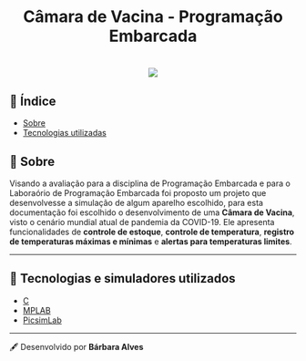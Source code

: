 <h1 align="center">
    Câmara de Vacina - Programação Embarcada
</h1>

<h1 align="center">
    <img src="https://ik.imagekit.io/zukiepj2xd7/gif-prog_Dspj1fYbtHnX.gif?updatedAt=1627586386005">
</h1>

## 📃 Índice

- [Sobre](#-sobre)
- [Tecnologias utilizadas](#-tecnologias-e-simuladores-utilizados)

## 📕 Sobre

Visando a avaliação para a disciplina de Programação Embarcada e para o Laboraório de Programação Embarcada foi proposto um projeto que desenvolvesse a simulação de algum aparelho escolhido, para esta documentação foi escolhido o desenvolvimento de uma **Câmara de Vacina**, visto o cenário mundial atual de pandemia da COVID-19. Ele apresenta funcionalidades de **controle de estoque**, **controle de temperatura**, **registro de temperaturas máximas e mínimas** e **alertas para temperaturas limites**.

---

## 💾 Tecnologias e simuladores utilizados

- [C](https://docs.microsoft.com/pt-br/cpp/c-language/?view=msvc-160)
- [MPLAB](https://www.microchip.com/en-us/development-tools-tools-and-software/mplab-x-ide)
- [PicsimLab](https://lcgamboa.github.io)

---

🖋️ Desenvolvido por **Bárbara Alves**
